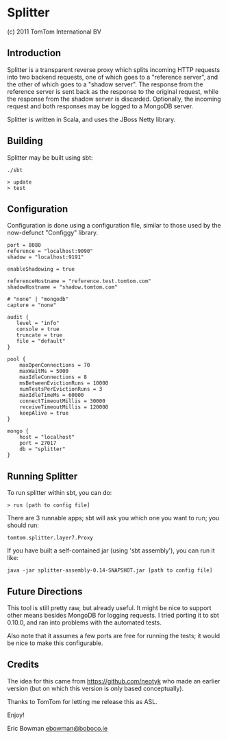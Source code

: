 Splitter
========

(c) 2011 TomTom International BV

Introduction
------------

Splitter is a transparent reverse proxy which splits incoming HTTP
requests into two backend requests, one of which goes to a
"reference server", and the other of which goes to a "shadow
server". The response from the reference server is sent back as the
response to the original request, while the response from the shadow
server is discarded. Optionally, the incoming request and both
responses may be logged to a MongoDB server.

Splitter is written in Scala, and uses the JBoss Netty library.

Building
--------

Splitter may be built using sbt:

    ./sbt

    > update
    > test

Configuration
-------------

Configuration is done using a configuration file, similar to those
used by the now-defunct "Configgy" library.


    port = 8080
    reference = "localhost:9090"
    shadow = "localhost:9191"

    enableShadowing = true

    referenceHostname = "reference.test.tomtom.com"
    shadowHostname = "shadow.tomtom.com"

    # "none" | "mongodb"
    capture = "none"

    audit {
       level = "info"
       console = true
       truncate = true
       file = "default"
    }

    pool {
        maxOpenConnections = 70
        maxWaitMs = 5000
        maxIdleConnections = 8
        msBetweenEvictionRuns = 10000
        numTestsPerEvictionRuns = 3
        maxIdleTimeMs = 60000
        connectTimeoutMillis = 30000
        receiveTimeoutMillis = 120000
        keepAlive = true
    }

    mongo {
        host = "localhost"
        port = 27017
        db = "splitter"
    }

Running Splitter
----------------

To run splitter within sbt, you can do:

    > run [path to config file]

There are 3 runnable apps; sbt will ask you which one you want to
run; you should run:

    tomtom.splitter.layer7.Proxy

If you have built a self-contained jar (using 'sbt assembly'), you can run it like:

    java -jar splitter-assembly-0.14-SNAPSHOT.jar [path to config file]

Future Directions
-----------------

This tool is still pretty raw, but already useful.  It might be nice
to support other means besides MongoDB for logging requests. I tried
porting it to sbt 0.10.0, and ran into problems with the automated
tests.

Also note that it assumes a few ports are free for running the
tests; it would be nice to make this configurable.

Credits
-------

The idea for this came from https://github.com/neotyk who made an earlier
version (but on which this version is only based conceptually).

Thanks to TomTom for letting me release this as ASL.

Enjoy!

Eric Bowman
ebowman@boboco.ie



